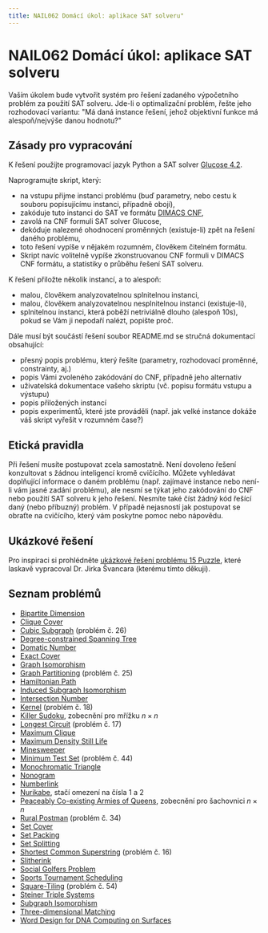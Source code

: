 ```yaml
---
title: NAIL062 Domácí úkol: aplikace SAT solveru"
---
```


# NAIL062 Domácí úkol: aplikace SAT solveru

Vaším úkolem bude vytvořit systém pro řešení zadaného výpočetního problém za použití SAT solveru. Jde-li o optimalizační problém, řešte jeho rozhodovací variantu: "Má daná instance řešení, jehož objektivní funkce má alespoň/nejvýše danou hodnotu?" 

## Zásady pro vypracování

K řešení použijte programovací jazyk Python a SAT solver [Glucose 4.2](https://github.com/audemard/glucose/).

Naprogramujte skript, který:

* na vstupu přijme instanci problému (buď parametry, nebo cestu k souboru popisujícímu instanci, případně obojí),
* zakóduje tuto instanci do SAT ve formátu [DIMACS CNF](https://jix.github.io/varisat/manual/0.2.0/formats/dimacs.html),
* zavolá na CNF formuli SAT solver Glucose,
* dekóduje nalezené ohodnocení proměnných (existuje-li) zpět na řešení daného problému,
* toto řešení vypíše v nějakém rozumném, člověkem čitelném formátu.
* Skript navíc volitelně vypíše zkonstruovanou CNF formuli v DIMACS CNF formátu, a statistiky o průběhu řešení SAT solveru.

K řešení přiložte několik instancí, a to alespoň:

* malou, člověkem analyzovatelnou splnitelnou instanci,
* malou, člověkem analyzovatelnou nesplnitelnou instanci (existuje-li),
* splnitelnou instanci, která poběží netriviálně dlouho (alespoň 10s), pokud se Vám ji nepodaří nalézt, popište proč.

Dále musí být součástí řešení soubor README.md se stručná dokumentací obsahující:

* přesný popis problému, který řešíte (parametry, rozhodovací proměnné, constrainty, aj.)
* popis Vámi zvoleného zakódování do CNF, případně jeho alternativ
* uživatelská dokumentace vašeho skriptu (vč. popisu formátu vstupu a výstupu)
* popis přiložených instancí
* popis experimentů, které jste prováděli (např. jak velké instance dokáže váš skript vyřešit v rozumném čase?)

## Etická pravidla

Při řešení musíte postupovat zcela samostatně. Není dovoleno řešení konzultovat s žádnou inteligencí kromě cvičícího. Můžete vyhledávat doplňující informace o daném problému (např. zajímavé instance nebo není-li vám jasné zadání problému), ale nesmí se týkat jeho zakódování do CNF nebo použití SAT solveru k jeho řešení. Nesmíte také číst žádný kód řešící daný (nebo příbuzný) problém. V případě nejasností jak postupovat se obraťte na cvičícího, který vám poskytne pomoc nebo nápovědu.


## Ukázkové řešení

Pro inspiraci si prohlédněte [ukázkové řešení problému 15 Puzzle](https://gitlab.mff.cuni.cz/svancaj/logika_SAT_example), které laskavě vypracoval Dr. Jirka Švancara (kterému tímto děkuji).

## Seznam problémů

* [Bipartite Dimension](https://en.wikipedia.org/wiki/Bipartite_dimension)
* [Clique Cover](https://en.wikipedia.org/wiki/Clique_cover)
* [Cubic Subgraph](https://cgi.csc.liv.ac.uk/~ped/teachadmin/COMP202/annotated_np.html) (problém č. 26)
* [Degree-constrained Spanning Tree](https://en.wikipedia.org/wiki/Degree-constrained_spanning_tree)
* [Domatic Number](https://en.wikipedialorg/wiki/Domatic_number)
* [Exact Cover](https://en.wikipedia.org/wiki/Exact_cover)
* [Graph Isomorphism](https://en.wikipedia.org/wiki/Graph_isomorphism_problem)
* [Graph Partitioning](https://cgi.csc.liv.ac.uk/~ped/teachadmin/COMP202/annotated_np.html) (problém č. 25)
* [Hamiltonian Path](https://en.wikipedia.org/wiki/Hamiltonian_path_problem)
* [Induced Subgraph Isomorphism](https://en.wikipedia.org/wiki/Induced_subgraph_isomorphism_problem)
* [Intersection Number](https://en.wikipedia.org/wiki/Intersection_number_(graph_theory))
* [Kernel](https://cgi.csc.liv.ac.uk/~ped/teachadmin/COMP202/annotated_np.html) (problém č. 18)
* [Killer Sudoku](https://www.csplib.org/Problems/prob057/), zobecnění pro mřížku $n\times n$
* [Longest Circuit](https://cgi.csc.liv.ac.uk/~ped/teachadmin/COMP202/annotated_np.html) (problém č. 17)
* [Maximum Clique](https://www.csplib.org/Problems/prob074/)
* [Maximum Density Still Life](https://www.csplib.org/Problems/prob032/)
* [Minesweeper](https://en.wikipedia.org/wiki/Minesweeper_(video_game))
* [Minimum Test Set](https://cgi.csc.liv.ac.uk/~ped/teachadmin/COMP202/annotated_np.html) (problém č. 44)
* [Monochromatic Triangle](https://en.wikipedia.org/wiki/Monochromatic_triangle)
* [Nonogram](https://www.csplib.org/Problems/prob012/)
* [Numberlink](https://en.wikipedia.org/wiki/Numberlink)
* [Nurikabe](https://en.wikipedia.org/wiki/Nurikabe_(puzzle)), stačí omezení na čísla 1 a 2
* [Peaceably Co-existing Armies of Queens](https://www.csplib.org/Problems/prob110/), zobecnění pro šachovnici $n\times n$
* [Rural Postman](https://cgi.csc.liv.ac.uk/~ped/teachadmin/COMP202/annotated_np.html) (problém č. 34)
* [Set Cover](https://en.wikipedia.org/wiki/Set_cover_problem)
* [Set Packing](https://en.wikipedia.org/wiki/Set_packing)
* [Set Splitting](https://en.wikipedia.org/wiki/Set_splitting_problem)
* [Shortest Common Superstring](https://cgi.csc.liv.ac.uk/~ped/teachadmin/COMP202/annotated_np.html) (problém č. 16)
* [Slitherink](https://en.wikipedia.org/wiki/Slitherlink)
* [Social Golfers Problem](https://www.csplib.org/Problems/prob010/)
* [Sports Tournament Scheduling](https://www.csplib.org/Problems/prob026/)
* [Square-Tiling](https://cgi.csc.liv.ac.uk/~ped/teachadmin/COMP202/annotated_np.html) (problém č. 54)
* [Steiner Triple Systems](https://www.csplib.org/Problems/prob044/)
* [Subgraph Isomorphism](https://en.wikipedia.org/wiki/Subgraph_isomorphism_problem)
* [Three-dimensional Matching](https://en.wikipedia.org/wiki/3-dimensional_matching)
* [Word Design for DNA Computing on Surfaces](https://www.csplib.org/Problems/prob033/)
